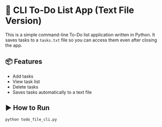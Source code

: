 # 📝 CLI To-Do List App (Text File Version)

This is a simple command-line To-Do list application written in Python.
It saves tasks to a `tasks.txt` file so you can access them even after closing the app.

## 📦 Features
- Add tasks
- View task list
- Delete tasks
- Saves tasks automatically to a text file

## ▶️ How to Run

```bash
python todo_file_cli.py
